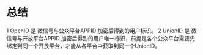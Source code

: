 # 总结
1 OpenID 是 微信号与公众平台APPID 加密后得到的用户标识。
2 UnionID 是 微信号与开放平台APPID 加密后得到的用户唯一标识，前提是各个公众平台需要先绑定到同一个开放平台，才能从各平台中获取到同一个UnionID。